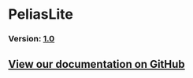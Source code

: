 # PeliasLite
### Version: [1.0](https://github.com/stefanocudini/peliasLite/releases)

## [View our documentation on GitHub](https://github.com/stefanocudini/peliasLite/)
